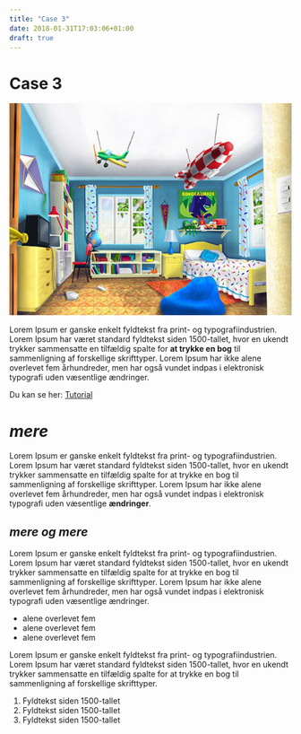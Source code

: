 ```yaml
---
title: "Case 3"
date: 2018-01-31T17:03:06+01:00
draft: true
---
```


# Case 3

![case 3](../imgs/4.jpg)

Lorem Ipsum er ganske enkelt fyldtekst fra print- og typografiindustrien. Lorem Ipsum har været standard fyldtekst siden 1500-tallet, hvor en ukendt trykker sammensatte en tilfældig spalte for **at trykke en bog** til sammenligning af forskellige skrifttyper. Lorem Ipsum har ikke alene overlevet fem århundreder, men har også vundet indpas i elektronisk typografi uden væsentlige ændringer. 

Du kan se her:
[Tutorial ](https://code.tutsplus.com/es/tutorials/make-creating-websites-fun-again-with-hugo-the-static-website-generator-written-in-go--cms-27319)


# *mere*
Lorem Ipsum er ganske enkelt fyldtekst fra print- og typografiindustrien. Lorem Ipsum har været standard fyldtekst siden 1500-tallet, hvor en ukendt trykker sammensatte en tilfældig spalte for at trykke en bog til sammenligning af forskellige skrifttyper. Lorem Ipsum har ikke alene overlevet fem århundreder, men har også vundet indpas i elektronisk typografi uden væsentlige **ændringer**.


## *mere og mere*

Lorem Ipsum er ganske enkelt fyldtekst fra print- og typografiindustrien. Lorem Ipsum har været standard fyldtekst siden 1500-tallet, hvor en ukendt trykker sammensatte en tilfældig spalte for at trykke en bog til sammenligning af forskellige skrifttyper. Lorem Ipsum har ikke alene overlevet fem århundreder, men har også vundet indpas i elektronisk typografi uden væsentlige ændringer.

 
 * alene overlevet fem
 * alene overlevet fem
 * alene overlevet fem
 
 
 Lorem Ipsum er ganske enkelt fyldtekst fra print- og typografiindustrien. Lorem Ipsum har været standard fyldtekst siden 1500-tallet, hvor en ukendt trykker sammensatte en tilfældig spalte for at trykke en bog til sammenligning af forskellige skrifttyper. 
 
 1. Fyldtekst siden 1500-tallet
 2. Fyldtekst siden 1500-tallet
 3. Fyldtekst siden 1500-tallet

